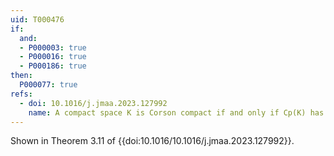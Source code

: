 ```yaml
---
uid: T000476
if:
  and:
  - P000003: true
  - P000016: true
  - P000186: true
then:
  P000077: true 
refs:
  - doi: 10.1016/j.jmaa.2023.127992
    name: A compact space K is Corson compact if and only if Cp(K) has a dense lc-scattered subspace (Tkachuk)
---
```


Shown in Theorem 3.11 of {{doi:10.1016/10.1016/j.jmaa.2023.127992}}.
